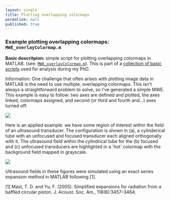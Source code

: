 ```yaml
---
layout: single
title: Plotting overlapping colormaps
permalink: null
published: true
---
```




### Example plotting overlapping colormaps: `MWE_overlayColormap.m`


**Basic descritpion:** simple script for plotting overlapping colormaps in MATLAB. (see: [`MWE_overlayColormap.m`](https://github.com/richkylet/analysis-tools/blob/gh-pages/MWE_overlayColormap.m)).
This is part of a [collection of basic scripts](https://github.com/richkylet/analysis-tools) used for analysis during my PhD. 


Information: One challenge that often arises with plotting image data in MATLAB is the need to use multiple, overlapping colormaps. 
This isn't always a straightforward problem to solve, so I've generated a simple MWE. 
This example is easy to follow: two axes are defined and plotted, the axes linked, colormaps assigned, and second (or third and fourth and...) axes turned off:


![]({{site.baseurl}}https://github.com/richkylet/analysis-tools/blob/gh-pages/images/twoColormaps.jpg?raw=true)


Here is an applied example: we have some region of interest within the field of an ultrasound transducer. The configuration is shown in (a), a cylinderical tube with an unfocused and focused transducer each aligned orthogonally with it. 
The ultrasound field within the cylindrical tube for the (b) focused and (c) unfocused transducers are highlighted in a 'hot' colormap with the background field mapped in grayscale. 

![]({{site.baseurl}}https://github.com/richkylet/analysis-tools/blob/gh-pages/images/twoColormapsExample.jpg?raw=true)

Ultrasound fields in these figures were simulated using an exact series expansion method in MATLAB following [1].




[1] Mast, T. D. and Yu, F. (2005). Simplified expansions for radiation from a baffled circular piston. J. Acoust. Soc. Am., 118(6):3457–3464.
